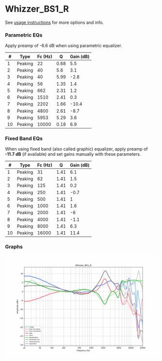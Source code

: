 # Whizzer_BS1_R
See [usage instructions](https://github.com/jaakkopasanen/AutoEq#usage) for more options and info.

### Parametric EQs
Apply preamp of -6.6 dB when using parametric equalizer.

|   # | Type    |   Fc (Hz) |    Q |   Gain (dB) |
|-----|---------|-----------|------|-------------|
|   1 | Peaking |        22 | 0.68 |         5.5 |
|   2 | Peaking |        40 | 5.6  |         3.1 |
|   3 | Peaking |        40 | 5.99 |        -2.8 |
|   4 | Peaking |        56 | 1.35 |         1.4 |
|   5 | Peaking |       662 | 2.31 |         1.2 |
|   6 | Peaking |      1510 | 2.41 |         0.3 |
|   7 | Peaking |      2202 | 1.66 |       -10.4 |
|   8 | Peaking |      4800 | 2.61 |        -8.7 |
|   9 | Peaking |      5953 | 5.29 |         3.6 |
|  10 | Peaking |     10000 | 0.18 |         6.9 |

### Fixed Band EQs
When using fixed band (also called graphic) equalizer, apply preamp of **-11.7 dB** (if available) and set gains manually with these parameters.

|   # | Type    |   Fc (Hz) |    Q |   Gain (dB) |
|-----|---------|-----------|------|-------------|
|   1 | Peaking |        31 | 1.41 |         6.1 |
|   2 | Peaking |        62 | 1.41 |         1.5 |
|   3 | Peaking |       125 | 1.41 |         0.2 |
|   4 | Peaking |       250 | 1.41 |        -0.7 |
|   5 | Peaking |       500 | 1.41 |         1   |
|   6 | Peaking |      1000 | 1.41 |         1.6 |
|   7 | Peaking |      2000 | 1.41 |        -6   |
|   8 | Peaking |      4000 | 1.41 |        -1.1 |
|   9 | Peaking |      8000 | 1.41 |         6.3 |
|  10 | Peaking |     16000 | 1.41 |        11.4 |

### Graphs
![](./Whizzer_BS1_R.png)
